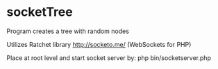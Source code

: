 # socketTree
Program creates a tree with random nodes

Utilizes Ratchet library http://socketo.me/ (WebSockets for PHP)

Place at root level and start socket server by:
php bin/socketserver.php
